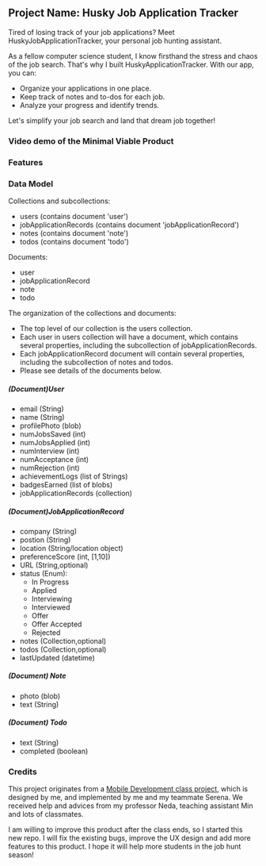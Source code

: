 ## Project Name: Husky Job Application Tracker

Tired of losing track of your job applications? Meet HuskyJobApplicationTracker, your personal job hunting assistant.

As a fellow computer science student, I know firsthand the stress and chaos of the job search. That's why I built HuskyApplicationTracker. With our app, you can:

* Organize your applications in one place.
* Keep track of notes and to-dos for each job.
* Analyze your progress and identify trends.

Let's simplify your job search and land that dream job together!

### Video demo of the Minimal Viable Product

### Features


### Data Model

Collections and subcollections:

* users (contains document 'user')
* jobApplicationRecords (contains document 'jobApplicationRecord')
* notes (contains document 'note')
* todos (contains document 'todo')

Documents:

* user
* jobApplicationRecord
* note
* todo

The organization of the collections and documents:

* The top level of our collection is the users collection.
* Each user in users collection will have a document, which contains several properties, including the subcollection of jobApplicationRecords.
* Each jobApplicationRecord document will contain several properties, including the subcollection of notes and todos.
* Please see details of the documents below.

##### (Document)User
- email (String)
- name (String)
- profilePhoto (blob)
- numJobsSaved (int)
- numJobsApplied (int)
- numInterview (int)
- numAcceptance (int)
- numRejection (int)
- achievementLogs (list of Strings)
- badgesEarned (list of blobs)
- jobApplicationRecords (collection)

##### (Document)JobApplicationRecord
- company (String)
- postion (String)
- location (String/location object)
- preferenceScore (int, [1,10])
- URL (String,optional)
- status (Enum):
    - In Progress
    - Applied
    - Interviewing
    - Interviewed
    - Offer
    - Offer Accepted
    - Rejected
- notes (Collection,optional)
- todos (Collection,optional)
- lastUpdated (datetime)

##### (Document) Note
- photo (blob)
- text (String)
##### (Document) Todo
- text (String)
- completed (boolean)

### Credits

This project originates from a [Mobile Development class project](https://github.com/cathyfu1215/huskyJobHuntTracker), which is designed by me, and implemented by me and my teammate Serena. We received help and advices from my professor Neda, teaching assistant Min and lots of classmates.

I am willing to improve this product after the class ends, so I started this new repo.
I will fix the existing bugs, improve the UX design and add more features to this product.
I hope it will help more students in the job hunt season!